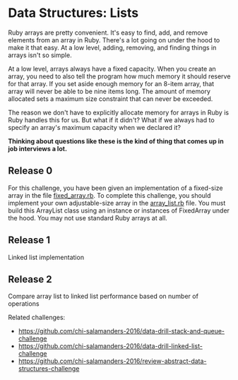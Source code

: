 # Data Structures: Lists

Ruby arrays are pretty convenient. It's easy to find, add, and remove elements from an array in Ruby. There's a lot going on under the hood to make it that easy. At a low level, adding, removing, and finding things in arrays isn't so simple.

At a low level, arrays always have a fixed capacity. When you create an array, you need to also tell the program how much memory it should reserve for that array. If you set aside enough memory for an 8-item array, that array will never be able to be nine items long. The amount of memory allocated sets a maximum size constraint that can never be exceeded.

The reason we don't have to explicitly allocate memory for arrays in Ruby is Ruby handles this for us. But what if it didn't? What if we always had to specify an array's maximum capacity when we declared it?

**Thinking about questions like these is the kind of thing that comes up in job interviews a lot.**

## Release 0

For this challenge, you have been given an implementation of a fixed-size array in the file [fixed_array.rb](fixed_array.rb). To complete this challenge, you should implement your own adjustable-size array in the [array_list.rb](array_list.rb) file. You must build this ArrayList class using an instance or instances of FixedArray under the hood. You may not use standard Ruby arrays at all.

## Release 1

Linked list implementation

## Release 2

Compare array list to linked list performance based on number of operations


Related challenges:
- https://github.com/chi-salamanders-2016/data-drill-stack-and-queue-challenge
- https://github.com/chi-salamanders-2016/data-drill-linked-list-challenge
- https://github.com/chi-salamanders-2016/review-abstract-data-structures-challenge
